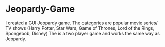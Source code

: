 # Jeopardy-Game
I created a GUI Jeopardy game.
The categories are popular movie series/ TV shows
(Harry Potter, Star Wars, Game of Thrones, Lord of the Rings, Spongebob, Disney)
The is a two player game and works the same way as Jeopardy.

